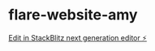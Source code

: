 # flare-website-amy

[Edit in StackBlitz next generation editor ⚡️](https://stackblitz.com/~/github.com/innovater21/flare-website-amy)